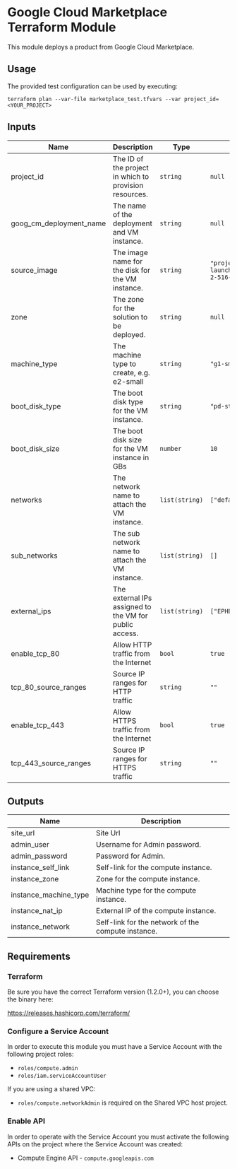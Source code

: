 # Google Cloud Marketplace Terraform Module

This module deploys a product from Google Cloud Marketplace.

## Usage
The provided test configuration can be used by executing:

```
terraform plan --var-file marketplace_test.tfvars --var project_id=<YOUR_PROJECT>
```

## Inputs
| Name | Description | Type | Default | Required |
|------|-------------|------|---------|----------|
| project_id | The ID of the project in which to provision resources. | `string` | `null` | yes |
| goog_cm_deployment_name | The name of the deployment and VM instance. | `string` | `null` | yes |
| source_image | The image name for the disk for the VM instance. | `string` | `"projects/bitnami-launchpad/global/images/jenkins-2-516-3-r0-debian-12-amd64"` | no |
| zone | The zone for the solution to be deployed. | `string` | `null` | yes |
| machine_type | The machine type to create, e.g. e2-small | `string` | `"g1-small"` | no |
| boot_disk_type | The boot disk type for the VM instance. | `string` | `"pd-standard"` | no |
| boot_disk_size | The boot disk size for the VM instance in GBs | `number` | `10` | no |
| networks | The network name to attach the VM instance. | `list(string)` | `["default"]` | no |
| sub_networks | The sub network name to attach the VM instance. | `list(string)` | `[]` | no |
| external_ips | The external IPs assigned to the VM for public access. | `list(string)` | `["EPHEMERAL"]` | no |
| enable_tcp_80 | Allow HTTP traffic from the Internet | `bool` | `true` | no |
| tcp_80_source_ranges | Source IP ranges for HTTP traffic | `string` | `""` | no |
| enable_tcp_443 | Allow HTTPS traffic from the Internet | `bool` | `true` | no |
| tcp_443_source_ranges | Source IP ranges for HTTPS traffic | `string` | `""` | no |

## Outputs

| Name | Description |
|------|-------------|
| site_url | Site Url |
| admin_user | Username for Admin password. |
| admin_password | Password for Admin. |
| instance_self_link | Self-link for the compute instance. |
| instance_zone | Zone for the compute instance. |
| instance_machine_type | Machine type for the compute instance. |
| instance_nat_ip | External IP of the compute instance. |
| instance_network | Self-link for the network of the compute instance. |

## Requirements
### Terraform

Be sure you have the correct Terraform version (1.2.0+), you can choose the binary here:

https://releases.hashicorp.com/terraform/

### Configure a Service Account
In order to execute this module you must have a Service Account with the following project roles:

- `roles/compute.admin`
- `roles/iam.serviceAccountUser`

If you are using a shared VPC:

- `roles/compute.networkAdmin` is required on the Shared VPC host project.

### Enable API
In order to operate with the Service Account you must activate the following APIs on the project where the Service Account was created:

- Compute Engine API - `compute.googleapis.com`